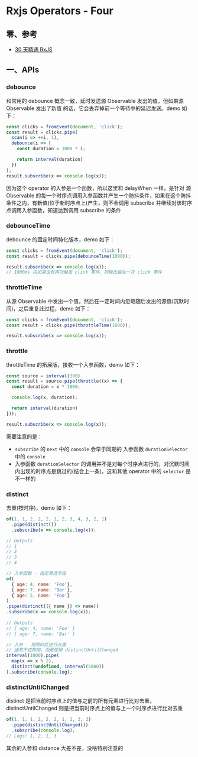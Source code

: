 # Rxjs Operators - Four

## 零、参考
* [30 天精通 RxJS](https://blog.jerry-hong.com/series/rxjs)

## 一、APIs
### debounce
和常用的 debounce 概念一致，延时发送源 Observable 发出的值，但如果源 Observable 发出了新值 的话，它会丢弃掉前一个等待中的延迟发送。demo 如下：
```js
const clicks = fromEvent(document, 'click');
const result = clicks.pipe(
  scan(i => ++i, 1),
  debounce(i => {
    const duration = 1000 * i;

    return interval(duration)
  })
);
result.subscribe(x => console.log(x));
```

因为这个 operator 的入参是一个函数，所以这里和 delayWhen 一样，是针对 源 Observable 的每一个时序点调用入参函数并产生一个防抖条件，如果在这个防抖条件之内，有新值(位于新时序点上)产生，则不会调用 subscribe 并继续对该时序点调用入参函数，知道达到调用 subscribe 的条件

### debounceTime
debounce 的固定时间特化版本，demo 如下：
```js
const clicks = fromEvent(document, 'click');
const result = clicks.pipe(debounceTime(1000));

result.subscribe(x => console.log(x));
// 1000ms 内如果没有再次触发 click 事件，则输出最后一次 click 事件
```

### throttleTime
从源 Observable 中发出一个值，然后在一定时间内忽略随后发出的源值(沉默时间)，之后重复此过程，demo 如下：
```js
const clicks = fromEvent(document, 'click');
const result = clicks.pipe(throttleTime(1000));

result.subscribe(x => console.log(x));
```

### throttle
throttleTime 的拓展版，接收一个入参函数，demo 如下：
```js
const source = interval(300)
const result = source.pipe(throttle((x) => {
  const duration = x * 1000;

  console.log(x, duration);

  return interval(duration)
}));

result.subscribe(x => console.log(x));
```

需要注意的是：
* ```subscribe``` 的 ```next``` 中的 ```console``` 会早于同期的 入参函数 ```durationSelector``` 中的 ```console```
* 入参函数 ```durationSelector``` 的调用并不是对每个时序点进行的，对沉默时间内出现的时序点是跳过的(结合上一条)，这和其他 operator 中的 ```selector``` 是不一样的

### distinct
去重(按时序)，demo 如下：
```js
of(1, 1, 2, 2, 2, 1, 2, 3, 4, 3, 2, 1)
  .pipe(distinct())
  .subscribe(x => console.log(x));

// Outputs
// 1
// 2
// 3
// 4

// 入参函数 - 指定筛选字段
of(
  { age: 4, name: 'Foo'},
  { age: 7, name: 'Bar'},
  { age: 5, name: 'Foo'}
)
.pipe(distinct(({ name }) => name))
.subscribe(x => console.log(x));
 
// Outputs
// { age: 4, name: 'Foo' }
// { age: 7, name: 'Bar' }

// 入参 - 按照时区进行去重
// 通常不这样用，而是使用 distinctUntilChanged
interval(1000).pipe(
  map(x => x % 2),
  distinct(undefined, interval(5000))
).subscribe(console.log);
```

### distinctUntilChanged
distinct 是把当前时序点上的值与之前的所有元素进行比对去重，distinctUntilChanged 则是把当前时序点上的值与上一个时序点进行比对去重

```js
of(1, 1, 1, 2, 2, 2, 1, 1, 3, 3)
  .pipe(distinctUntilChanged())
  .subscribe(console.log);
// Logs: 1, 2, 1, 3
```

其余的入参和 distance 大差不差，没啥特别注意的
